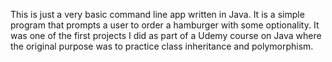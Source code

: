This is just a very basic command line app written in Java. It is a simple program that prompts a user to order a hamburger with some optionality.
It was one of the first projects I did as part of a Udemy course on Java where the original purpose was to practice class inheritance and polymorphism.
